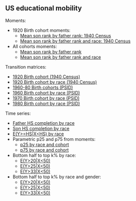 ## US educational mobility

Moments:
- 1920 Birth cohort moments:
    - [Mean son rank by father rank: 1940 Census](https://media.githubusercontent.com/media/arjunsrini/mobility-results/main/figs/moms/moms_1920bc.png)
    - [Mean son rank by father rank and race: 1940 Census](https://media.githubusercontent.com/media/arjunsrini/mobility-results/main/figs/moms/moms_1920bc_race.png)
- All cohorts moments:
    - [Mean son rank by father rank](https://media.githubusercontent.com/media/arjunsrini/mobility-results/main/figs/moms/father-son-rank.png)
    - [Mean son rank by father rank and race](https://media.githubusercontent.com/media/arjunsrini/mobility-results/main/figs/moms/father-son-rank-race.png)

Transition matrices:
- [1920 Birth cohort (1940 Census)](./1920_tms)
- [1920 Birth cohort by race (1940 Census)](./1920_tms_race)
- [1960-80 Birth cohorts (PSID)](./psid_tms)
- [1960 Birth cohort by race (PSID)](./1960psid_tms_race)
- [1970 Birth cohort by race (PSID)](./1970psid_tms_race)
- [1980 Birth cohort by race (PSID)](./1980psid_tms_race)

Time series:
- [Father HS completion by race](https://media.githubusercontent.com/media/arjunsrini/mobility-results/main/figs/levels/father_hs.png)
- [Son HS completion by race](https://media.githubusercontent.com/media/arjunsrini/mobility-results/main/figs/levels/son_hs.png)
- [E(Y>=HS|X<HS) by race](https://media.githubusercontent.com/media/arjunsrini/mobility-results/main/figs/levels/upmob.png)
- Parametric p25 and p75 from moments:
    - [p25 by race and cohort](https://media.githubusercontent.com/media/arjunsrini/mobility-results/main/figs/param/p25_by_cohort.png)
    - [p75 by race and cohort](https://media.githubusercontent.com/media/arjunsrini/mobility-results/main/figs/param/p75_by_cohort.png)
- Bottom half to top k% by race:
    - [E(Y>20|X<50)](https://media.githubusercontent.com/media/arjunsrini/mobility-results/main/figs/ts/ts_bh_20.png)
    - [E(Y>25|X<50)](https://media.githubusercontent.com/media/arjunsrini/mobility-results/main/figs/ts/ts_bh_25.png)
    - [E(Y>33|X<50)](https://media.githubusercontent.com/media/arjunsrini/mobility-results/main/figs/ts/ts_bh_33.png)
- Bottom half to top k% by race and gender:
    - [E(Y>20|X<50)](https://media.githubusercontent.com/media/arjunsrini/mobility-results/main/figs/ts/ts_bh_20_gndr.png)
    - [E(Y>25|X<50)](https://media.githubusercontent.com/media/arjunsrini/mobility-results/main/figs/ts/ts_bh_25_gndr.png)
    - [E(Y>33|X<50)](https://media.githubusercontent.com/media/arjunsrini/mobility-results/main/figs/ts/ts_bh_33_gndr.png)
